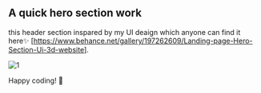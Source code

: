 ## A quick hero section work
this header section inspared by my UI deaign which anyone can find it here✨ [https://www.behance.net/gallery/197262609/Landing-page-Hero-Section-Ui-3d-website].

![1](https://github.com/alfahdi333/Hero-section/assets/125355513/b2cab89c-3bd0-4cbe-a9be-b28608d0ce00)

Happy coding! 💫
